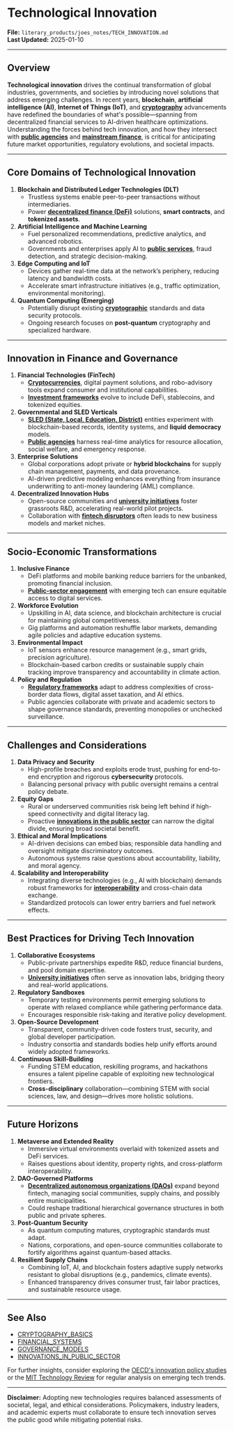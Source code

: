 # Technological Innovation

**File:** `literary_products/joes_notes/TECH_INNOVATION.md`\
**Last Updated:** 2025-01-10

***

## Overview

**Technological innovation** drives the continual transformation of global industries, governments, and societies by introducing novel solutions that address emerging challenges. In recent years, **blockchain**, **artificial intelligence (AI)**, **Internet of Things (IoT)**, and [**cryptography**](../CRYPTO/CRYPTOGRPAHY_BASICS_.MD) advancements have redefined the boundaries of what's possible—spanning from decentralized financial services to AI-driven healthcare optimizations. Understanding the forces behind tech innovation, and how they intersect with [**public agencies**](../misc/public_agencies.md) and [**mainstream finance**](../MAINSTREAM_FINANCE.md), is critical for anticipating future market opportunities, regulatory evolutions, and societal impacts.

***

## Core Domains of Technological Innovation

1. **Blockchain and Distributed Ledger Technologies (DLT)**
   * Trustless systems enable peer-to-peer transactions without intermediaries.
   * Power [**decentralized finance (DeFi)**](../CRYPTO/DEFI_INTRO.md) solutions, **smart contracts**, and **tokenized assets**.
2. **Artificial Intelligence and Machine Learning**
   * Fuel personalized recommendations, predictive analytics, and advanced robotics.
   * Governments and enterprises apply AI to [**public services**](../misc/public_services.md), fraud detection, and strategic decision-making.
3. **Edge Computing and IoT**
   * Devices gather real-time data at the network’s periphery, reducing latency and bandwidth costs.
   * Accelerate smart infrastructure initiatives (e.g., traffic optimization, environmental monitoring).
4. **Quantum Computing (Emerging)**
   * Potentially disrupt existing [**cryptographic**](../CRYPTO/CRYPTOGRPAHY_BASICS_.MD) standards and data security protocols.
   * Ongoing research focuses on **post-quantum** cryptography and specialized hardware.

***

## Innovation in Finance and Governance

1. **Financial Technologies (FinTech)**
   * [**Cryptocurrencies**](../CRYPTO/CRYPTOCURRENCIES.MD), digital payment solutions, and robo-advisory tools expand consumer and institutional capabilities.
   * [**Investment frameworks**](financial_institutions.md) evolve to include DeFi, stablecoins, and tokenized equities.
2. **Governmental and SLED Verticals**
   * [**SLED (State, Local, Education, District)**](../misc/sled_vertices.md) entities experiment with blockchain-based records, identity systems, and **liquid democracy** models.
   * [**Public agencies**](../misc/public_agencies.md) harness real-time analytics for resource allocation, social welfare, and emergency response.
3. **Enterprise Solutions**
   * Global corporations adopt private or **hybrid blockchains** for supply chain management, payments, and data provenance.
   * AI-driven predictive modeling enhances everything from insurance underwriting to anti-money laundering (AML) compliance.
4. **Decentralized Innovation Hubs**
   * Open-source communities and [**university initiatives**](../misc/university_initiatives.md) foster grassroots R\&D, accelerating real-world pilot projects.
   * Collaboration with [**fintech disruptors**](../FINTECH_INNOVATORS.md) often leads to new business models and market niches.

***

## Socio-Economic Transformations

1. **Inclusive Finance**
   * DeFi platforms and mobile banking reduce barriers for the unbanked, promoting financial inclusion.
   * [**Public-sector engagement**](../governance/public_sector_engagement.md) with emerging tech can ensure equitable access to digital services.
2. **Workforce Evolution**
   * Upskilling in AI, data science, and blockchain architecture is crucial for maintaining global competitiveness.
   * Gig platforms and automation reshuffle labor markets, demanding agile policies and adaptive education systems.
3. **Environmental Impact**
   * IoT sensors enhance resource management (e.g., smart grids, precision agriculture).
   * Blockchain-based carbon credits or sustainable supply chain tracking improve transparency and accountability in climate action.
4. **Policy and Regulation**
   * [**Regulatory frameworks**](../governance/regulatory_frameworks.md) adapt to address complexities of cross-border data flows, digital asset taxation, and AI ethics.
   * Public agencies collaborate with private and academic sectors to shape governance standards, preventing monopolies or unchecked surveillance.

***

## Challenges and Considerations

1. **Data Privacy and Security**
   * High-profile breaches and exploits erode trust, pushing for end-to-end encryption and rigorous **cybersecurity** protocols.
   * Balancing personal privacy with public oversight remains a central policy debate.
2. **Equity Gaps**
   * Rural or underserved communities risk being left behind if high-speed connectivity and digital literacy lag.
   * Proactive [**innovations in the public sector**](innovations_in_public_sector.md) can narrow the digital divide, ensuring broad societal benefit.
3. **Ethical and Moral Implications**
   * AI-driven decisions can embed bias; responsible data handling and oversight mitigate discriminatory outcomes.
   * Autonomous systems raise questions about accountability, liability, and moral agency.
4. **Scalability and Interoperability**
   * Integrating diverse technologies (e.g., AI with blockchain) demands robust frameworks for [**interoperability**](../BLOCKCHAIN_INTEROPERABILITY.md) and cross-chain data exchange.
   * Standardized protocols can lower entry barriers and fuel network effects.

***

## Best Practices for Driving Tech Innovation

1. **Collaborative Ecosystems**
   * Public-private partnerships expedite R\&D, reduce financial burdens, and pool domain expertise.
   * [**University initiatives**](../misc/university_initiatives.md) often serve as innovation labs, bridging theory and real-world applications.
2. **Regulatory Sandboxes**
   * Temporary testing environments permit emerging solutions to operate with relaxed compliance while gathering performance data.
   * Encourages responsible risk-taking and iterative policy development.
3. **Open-Source Development**
   * Transparent, community-driven code fosters trust, security, and global developer participation.
   * Industry consortia and standards bodies help unify efforts around widely adopted frameworks.
4. **Continuous Skill-Building**
   * Funding STEM education, reskilling programs, and hackathons ensures a talent pipeline capable of exploiting new technological frontiers.
   * **Cross-disciplinary** collaboration—combining STEM with social sciences, law, and design—drives more holistic solutions.

***

## Future Horizons

1. **Metaverse and Extended Reality**
   * Immersive virtual environments overlaid with tokenized assets and DeFi services.
   * Raises questions about identity, property rights, and cross-platform interoperability.
2. **DAO-Governed Platforms**
   * [**Decentralized autonomous organizations (DAOs)**](../CRYPTO/GOVERNANCE_MODELS.MD#decentralized-autonomous-organizations-daos) expand beyond fintech, managing social communities, supply chains, and possibly entire municipalities.
   * Could reshape traditional hierarchical governance structures in both public and private spheres.
3. **Post-Quantum Security**
   * As quantum computing matures, cryptographic standards must adapt.
   * Nations, corporations, and open-source communities collaborate to fortify algorithms against quantum-based attacks.
4. **Resilient Supply Chains**
   * Combining IoT, AI, and blockchain fosters adaptive supply networks resistant to global disruptions (e.g., pandemics, climate events).
   * Enhanced transparency drives consumer trust, fair labor practices, and sustainable resource usage.

***

## See Also

* [CRYPTOGRAPHY\_BASICS](../CRYPTO/CRYPTOGRPAHY_BASICS_.MD)
* [FINANCIAL\_SYSTEMS](financial_systems.md)
* [GOVERNANCE\_MODELS](../CRYPTO/GOVERNANCE_MODELS.MD)
* [INNOVATIONS\_IN\_PUBLIC\_SECTOR](innovations_in_public_sector.md)

For further insights, consider exploring the [OECD's innovation policy studies](https://www.oecd.org/innovation/) or the [MIT Technology Review](https://www.technologyreview.com/) for regular analysis on emerging tech trends.

***

**Disclaimer:** Adopting new technologies requires balanced assessments of societal, legal, and ethical considerations. Policymakers, industry leaders, and academic experts must collaborate to ensure tech innovation serves the public good while mitigating potential risks.
